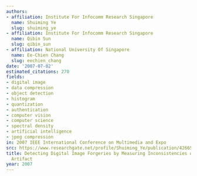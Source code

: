 ```yaml
---
authors:
- affiliation: Institute For Infocomm Research Singapore
  name: Shuiming Ye
  slug: shuiming_ye
- affiliation: Institute For Infocomm Research Singapore
  name: Qibin Sun
  slug: qibin_sun
- affiliation: National University Of Singapore
  name: Ee-Chien Chang
  slug: eechien_chang
date: '2007-07-02'
estimated_citations: 270
fields:
- digital image
- data compression
- object detection
- histogram
- quantization
- authentication
- computer vision
- computer science
- spectral density
- artificial intelligence
- jpeg compression
in: 2007 IEEE International Conference on Multimedia and Expo
src: https://www.researchgate.net/profile/Shuiming_Ye/publication/4266569_Detecting_Digital_Image_Forgeries_by_Measuring_Inconsistencies_of_Blocking_Artifact/links/0912f50bfe08853140000000.pdf
title: Detecting Digital Image Forgeries by Measuring Inconsistencies of Blocking
  Artifact
year: 2007
---
```

